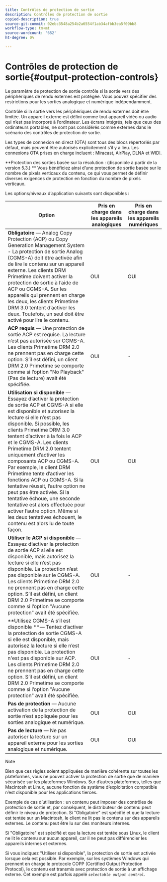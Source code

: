 ```yaml
---
title: Contrôles de protection de sortie
description: Contrôles de protection de sortie
copied-description: true
source-git-commit: 02ebc3548a254b2a6554f1ab34afbb3ea5f09bb8
workflow-type: tm+mt
source-wordcount: '652'
ht-degree: 0%

---
```


# Contrôles de protection de sortie{#output-protection-controls}

Le paramètre de protection de sortie contrôle si la sortie vers des périphériques de rendu externes est protégée. Vous pouvez spécifier des restrictions pour les sorties analogique et numérique indépendamment.

Contrôle si la sortie vers les périphériques de rendu externes doit être limitée. Un appareil externe est défini comme tout appareil vidéo ou audio qui n’est pas incorporé à l’ordinateur. Les écrans intégrés, tels que ceux des ordinateurs portables, ne sont pas considérés comme externes dans le scénario des contrôles de protection de sortie.

Les types de connexion en direct (OTA) sont tous des blocs répertoriés par défaut, mais peuvent être autorisés explicitement s’il y a lieu. Les connexions OTA prises en charge incluent : Miracast, AirPlay, DLNA et WIDI.

**Protection des sorties basée sur la résolution : (disponible à partir de la version 5.3.) ** Vous bénéficiez ainsi d’une protection de sortie basée sur le nombre de pixels verticaux du contenu, ce qui vous permet de définir diverses exigences de protection en fonction du nombre de pixels verticaux.

Les options/niveaux d’application suivants sont disponibles :

| Option | Pris en charge dans les appareils analogiques | Pris en charge dans les appareils numériques |
|---|---|---|
| **Obligatoire** — Analog Copy Protection (ACP) ou Copy Generation Management System - La protection de sortie Analog (CGMS-A) doit être activée afin de lire le contenu sur un appareil externe. Les clients DRM Primetime doivent activer la protection de sortie à l’aide de ACP ou CGMS-A. Sur les appareils qui prennent en charge les deux, les clients Primetime DRM 3.0 tentent d’activer les deux. Toutefois, un seul doit être activé pour lire le contenu. | OUI | OUI |
| **ACP requis** — Une protection de sortie ACP est requise. La lecture n’est pas autorisée sur CGMS-A. Les clients Primetime DRM 2.0 ne prennent pas en charge cette option. S’il est défini, un client DRM 2.0 Primetime se comporte comme si l’option &quot;No Playback&quot; (Pas de lecture) avait été spécifiée. | OUI | - |
| **Utilisation si disponible** — Essayez d’activer la protection de sortie ACP et CGMS-A si elle est disponible et autorisez la lecture si elle n’est pas disponible. Si possible, les clients Primetime DRM 3.0 tentent d’activer à la fois le ACP et le CGMS-A. Les clients Primetime DRM 2.0 tentent uniquement d’activer les composants ACP ou CGMS-A. Par exemple, le client DRM Primetime tente d’activer les fonctions ACP ou CGMS-A. Si la tentative réussit, l’autre option ne peut pas être activée. Si la tentative échoue, une seconde tentative est alors effectuée pour activer l’autre option. Même si les deux tentatives échouent, le contenu est alors lu de toute façon. | OUI | OUI |
| **Utiliser le ACP si disponible** — Essayez d’activer la protection de sortie ACP si elle est disponible, mais autorisez la lecture si elle n’est pas disponible. La protection n’est pas disponible sur le CGMS-A. Les clients Primetime DRM 2.0 ne prennent pas en charge cette option. S’il est défini, un client DRM 2.0 Primetime se comporte comme si l’option &quot;Aucune protection&quot; avait été spécifiée. | OUI | - |
| **Utilisez CGMS-A s’il est disponible **— Tentez d’activer la protection de sortie CGMS-A si elle est disponible, mais autorisez la lecture si elle n’est pas disponible. La protection n&#39;est pas disponible sur ACP. Les clients Primetime DRM 2.0 ne prennent pas en charge cette option. S’il est défini, un client DRM 2.0 Primetime se comporte comme si l’option &quot;Aucune protection&quot; avait été spécifiée. | OUI | - |
| **Pas de protection** — Aucune activation de la protection de sortie n’est appliquée pour les sorties analogique et numérique. | OUI | OUI |
| **Pas de lecture** — Ne pas autoriser la lecture sur un appareil externe pour les sorties analogique et numérique. | OUI | OUI |

>[!NOTE]
>
>Bien que ces règles soient appliquées de manière cohérente sur toutes les plateformes, vous ne pouvez activer la protection de sortie que de manière sécurisée sur les plateformes Windows. Sur d’autres plateformes, telles que Macintosh et Linux, aucune fonction de système d’exploitation compatible n’est disponible pour les applications tierces.

Exemple de cas d’utilisation : un contenu peut imposer des contrôles de protection de sortie et, par conséquent, le distributeur de contenu peut définir le niveau de protection. Si &quot;Obligatoire&quot; est spécifié et que la lecture est tentée sur un Macintosh, le client ne lit pas le contenu sur des appareils externes. Le contenu peut être lu sur des moniteurs internes.

Si &quot;Obligatoire&quot; est spécifié et que la lecture est tentée sous Linux, le client ne lit le contenu sur aucun appareil, car il ne peut pas différencier les appareils internes et externes.

Si vous indiquez &quot;Utiliser si disponible&quot;, la protection de sortie est activée lorsque cela est possible. Par exemple, sur les systèmes Windows qui prennent en charge le protocole COPP (Certified Output Protection Protocol), le contenu est transmis avec protection de sortie à un affichage externe. Cet exemple est parfois appelé *`selectable output control`*.
